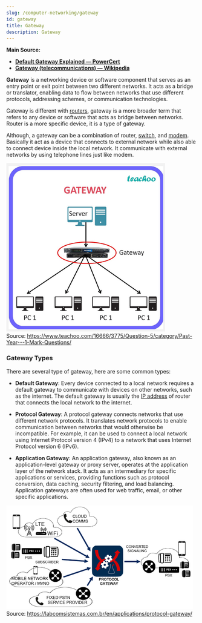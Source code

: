 ```yaml
---
slug: /computer-networking/gateway
id: gateway
title: Gateway
description: Gateway
---
```


**Main Source:**

- **[Default Gateway Explained — PowerCert](https://youtu.be/pCcJFdYNamc)**
- **[Gateway (telecommunications) — Wikipedia](<https://en.wikipedia.org/wiki/Gateway_(telecommunications)>)**

**Gateway** is a networking device or software component that serves as an entry point or exit point between two different networks. It acts as a bridge or translator, enabling data to flow between networks that use different protocols, addressing schemes, or communication technologies.

Gateway is different with [routers](/computer-networking/router), gateway is a more broader term that refers to any device or software that acts as bridge between networks. Router is a more specific device, it is a type of gateway.

Although, a gateway can be a combination of router, [switch](/computer-networking/switch), and [modem](/computer-networking/dial-up-modem). Basically it act as a device that connects to external network while also able to connect device inside the local network. It communicate with external networks by using telephone lines just like modem.

![4 Computer are connected to router as gateway that connects to server](./gateway-example.png)  
Source: https://www.teachoo.com/16666/3775/Question-5/category/Past-Year---1-Mark-Questions/

### Gateway Types

There are several type of gateway, here are some common types:

- **Default Gateway**: Every device connected to a local network requires a default gateway to communicate with devices on other networks, such as the internet. The default gateway is usually the [IP address](/computer-networking/ip-address) of router that connects the local network to the internet.

- **Protocol Gateway**: A protocol gateway connects networks that use different network protocols. It translates network protocols to enable communication between networks that would otherwise be incompatible. For example, it can be used to connect a local network using Internet Protocol version 4 (IPv4) to a network that uses Internet Protocol version 6 (IPv6).

- **Application Gateway**: An application gateway, also known as an application-level gateway or proxy server, operates at the application layer of the network stack. It acts as an intermediary for specific applications or services, providing functions such as protocol conversion, data caching, security filtering, and load balancing. Application gateways are often used for web traffic, email, or other specific applications.

![Protocol gateway](./protocol-gateway.png)  
Source: https://labcomsistemas.com.br/en/applications/protocol-gateway/
